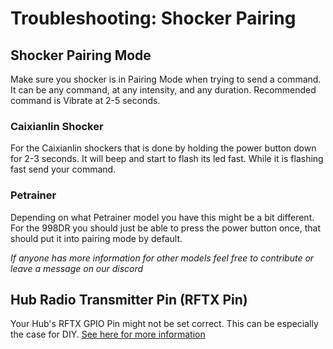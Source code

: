 # Troubleshooting: Shocker Pairing

## Shocker Pairing Mode

Make sure you shocker is in Pairing Mode when trying to send a command. It can be any command, at any intensity, and any duration.
Recommended command is Vibrate at 2-5 seconds.


### Caixianlin Shocker
For the Caixianlin shockers that is done by holding the power button down for 2-3 seconds. It will beep and start to flash its led fast. While it is flashing fast send your command.


### Petrainer
Depending on what Petrainer model you have this might be a bit different.
For the 998DR you should just be able to press the power button once, that should put it into pairing mode by default.

*If anyone has more information for other models feel free to contribute or leave a message on our discord*


## Hub Radio Transmitter Pin (RFTX Pin)

Your Hub's RFTX GPIO Pin might not be set correct. This can be especially the case for DIY.
[See here for more information](hub.md#rf-tx-pin-is-not-configured-correctly)